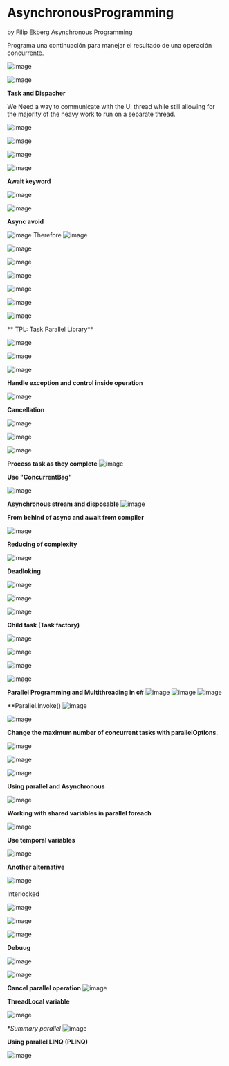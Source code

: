 # AsynchronousProgramming
by Filip Ekberg Asynchronous Programming

Programa una continuación para manejar el resultado de una operación concurrente.

![image](https://github.com/johanalex566/AsynchronousProgramming/assets/40399697/39bfe6cb-3b4d-4a45-ab61-a010dfa3f14d)

![image](https://github.com/johanalex566/AsynchronousProgramming/assets/40399697/f24420cf-ab36-423e-ae13-53f05b8ee2f2)

**Task and Dispacher**

We Need a way to communicate with the UI thread while still allowing for the majority of the heavy work to run on a separate thread.

![image](https://github.com/johanalex566/AsynchronousProgramming/assets/40399697/3d95fb19-53f1-4f21-8834-2420fd7912cb)

![image](https://github.com/johanalex566/AsynchronousProgramming/assets/40399697/d7bdeee9-6d32-4841-a16c-05c229eacc40)


![image](https://github.com/johanalex566/AsynchronousProgramming/assets/40399697/29d6ffec-e12e-42e1-af07-ff9d438d5986)

![image](https://github.com/johanalex566/AsynchronousProgramming/assets/40399697/66965f54-4ff5-4cb0-97e2-d485d5e53c74)

**Await keyword**

![image](https://github.com/johanalex566/AsynchronousProgramming/assets/40399697/231b7ebb-3571-4c18-ab7d-2f2c0ad08489)

![image](https://github.com/johanalex566/AsynchronousProgramming/assets/40399697/33222081-1b82-4384-b7c2-6e60e49b043a)

**Async avoid**

![image](https://github.com/johanalex566/AsynchronousProgramming/assets/40399697/e1c9997d-edfc-4b0d-9859-636579ee48de)
Therefore
![image](https://github.com/johanalex566/AsynchronousProgramming/assets/40399697/82332df4-ac0a-4bf3-8285-dde0a9cfd5c3)

![image](https://github.com/johanalex566/AsynchronousProgramming/assets/40399697/8e9d7c8d-e030-4309-9319-45acabcdf4b9)

![image](https://github.com/johanalex566/AsynchronousProgramming/assets/40399697/ee76f344-da29-4f7b-bb23-2b668a3c3ca9)

![image](https://github.com/johanalex566/AsynchronousProgramming/assets/40399697/612b32f9-107d-46f5-8767-df46e9dcc514)

![image](https://github.com/johanalex566/AsynchronousProgramming/assets/40399697/63711763-df7c-4e3d-97ae-3e748e66e9b2)

![image](https://github.com/johanalex566/AsynchronousProgramming/assets/40399697/ec2a1ab0-5319-456c-8c7b-0cbdc6eb09f1)

![image](https://github.com/johanalex566/AsynchronousProgramming/assets/40399697/e9b045f9-2bb7-44e9-a0e9-4050d68346a2)

** TPL: Task Parallel Library**

![image](https://github.com/johanalex566/AsynchronousProgramming/assets/40399697/03d11704-b07c-4153-891f-4b6c2df215ca)

![image](https://github.com/johanalex566/AsynchronousProgramming/assets/40399697/0b43482a-79a9-49b8-8bfe-de8fea30c532)

![image](https://github.com/johanalex566/AsynchronousProgramming/assets/40399697/80a11ea4-a29f-4112-9a18-03e793671e6c)

**Handle exception and control inside operation**

![image](https://github.com/johanalex566/AsynchronousProgramming/assets/40399697/c652f51a-2d34-4f79-a1de-2c2a63cd6e7a)

**Cancellation**

![image](https://github.com/johanalex566/AsynchronousProgramming/assets/40399697/a97359b2-4eba-4fb9-98b2-81bb602ee358)

![image](https://github.com/johanalex566/AsynchronousProgramming/assets/40399697/e59b74aa-85ee-4bf9-bce9-99cec99c24da)

![image](https://github.com/johanalex566/AsynchronousProgramming/assets/40399697/8e722c91-e48c-4b1a-9ac6-d8c41f0a683b)

**Process task as they complete**
![image](https://github.com/johanalex566/AsynchronousProgramming/assets/40399697/77973a86-e4a4-40ba-9e06-b91a1f34332f)

**Use "ConcurrentBag"**

![image](https://github.com/johanalex566/AsynchronousProgramming/assets/40399697/a92d7efd-4c47-45ab-9844-c7e9537dff51)

**Asynchronous stream and disposable**
![image](https://github.com/johanalex566/AsynchronousProgramming/assets/40399697/2fc8aaa4-fe02-441a-8e8f-df3c6391f8a4)

**From behind of async and await from compiler**

![image](https://github.com/johanalex566/AsynchronousProgramming/assets/40399697/db8c5349-4599-433d-8498-0d89b11c6cb2)

**Reducing of complexity**

![image](https://github.com/johanalex566/AsynchronousProgramming/assets/40399697/adece3db-a407-455e-85a4-941de4c07855)


**Deadloking**

![image](https://github.com/johanalex566/AsynchronousProgramming/assets/40399697/2cbafcd1-82f8-4b2e-a64f-f4929e92b8e4)


![image](https://github.com/johanalex566/AsynchronousProgramming/assets/40399697/897ccb50-cd2e-4cd6-847c-5951e793ab50)

![image](https://github.com/johanalex566/AsynchronousProgramming/assets/40399697/b4165213-fee4-4dfa-907a-0400da1e4f66)

**Child task (Task factory)**

![image](https://github.com/johanalex566/AsynchronousProgramming/assets/40399697/fffeb52a-c869-4a37-8ead-728b8f3cc68e)

![image](https://github.com/johanalex566/AsynchronousProgramming/assets/40399697/3ebbb795-f57e-4e28-b2e5-9722b55126b5)

![image](https://github.com/johanalex566/AsynchronousProgramming/assets/40399697/8e0ef4ca-7d88-4926-94ec-920242425a4c)


![image](https://github.com/johanalex566/AsynchronousProgramming/assets/40399697/e732b257-49d9-41e1-90ab-ce01f076ef3c)

**Parallel Programming and Multithreading in c#**
![image](https://github.com/johanalex566/AsynchronousProgramming/assets/40399697/71ad4712-a9cc-4096-a240-0ee3b59932a2)
![image](https://github.com/johanalex566/AsynchronousProgramming/assets/40399697/27f3c6d1-6993-4161-98da-806c5619aaaa)
![image](https://github.com/johanalex566/AsynchronousProgramming/assets/40399697/6c918f29-56d4-4931-8bbc-e395defce5b0)

**Parallel.Invoke()
![image](https://github.com/johanalex566/AsynchronousProgramming/assets/40399697/30e02b37-042e-4f4b-8db3-70fa7c2b5362)

![image](https://github.com/johanalex566/AsynchronousProgramming/assets/40399697/0e7cfc4a-e5fc-407a-924f-868c020a9b37)

**Change the maximum number of concurrent tasks with parallelOptions.**

![image](https://github.com/johanalex566/AsynchronousProgramming/assets/40399697/4ad20fc5-e817-4a7d-ad65-559bfe9819ed)

![image](https://github.com/johanalex566/AsynchronousProgramming/assets/40399697/3501a7df-4910-4e75-94d4-7f6b17d8ac55)

![image](https://github.com/johanalex566/AsynchronousProgramming/assets/40399697/17b56eb5-d007-4677-9f3c-634435393a9f)

**Using parallel and Asynchronous**

![image](https://github.com/johanalex566/AsynchronousProgramming/assets/40399697/a6c9e93e-9b93-4e6d-8012-643e0cd74ece)

**Working with shared variables in parallel foreach**

![image](https://github.com/johanalex566/AsynchronousProgramming/assets/40399697/3c5f9bad-c784-4740-8df3-e69dcbdcf8e8)

**Use temporal variables**

![image](https://github.com/johanalex566/AsynchronousProgramming/assets/40399697/6088adec-09cc-4616-99c6-f57dac39f845)

**Another alternative** 

![image](https://github.com/johanalex566/AsynchronousProgramming/assets/40399697/18e31124-b110-414b-a758-ffc79eaec54b)

Interlocked

![image](https://github.com/johanalex566/AsynchronousProgramming/assets/40399697/34cbaff5-3cfa-4fc7-95ee-e69074260735)


![image](https://github.com/johanalex566/AsynchronousProgramming/assets/40399697/2bc28eda-3a1d-40ca-b9c5-4a1994f724ee)

![image](https://github.com/johanalex566/AsynchronousProgramming/assets/40399697/5f81f58a-e375-4625-9501-e7f59c9851cc)


**Debuug**

![image](https://github.com/johanalex566/AsynchronousProgramming/assets/40399697/adac25a7-9dfa-4c73-b6b2-eb1a913b38c0)

![image](https://github.com/johanalex566/AsynchronousProgramming/assets/40399697/c57588c8-53fa-44da-ba84-0676896b38ed)

**Cancel parallel operation**
![image](https://github.com/johanalex566/AsynchronousProgramming/assets/40399697/5e38a544-6950-4b3b-b904-1bf63d28fec5)

**ThreadLocal variable**

![image](https://github.com/johanalex566/AsynchronousProgramming/assets/40399697/0ddcb6f5-39b1-4e14-a46d-37b8e2f4e36b)

**Summary parallel*
![image](https://github.com/johanalex566/AsynchronousProgramming/assets/40399697/9113a08e-e945-4dc8-a1f0-f1bbb43c42c8)

**Using parallel LINQ (PLINQ)**

![image](https://github.com/johanalex566/AsynchronousProgramming/assets/40399697/72487ae9-8bbe-4c4d-a3b4-daeaaa85861c)



